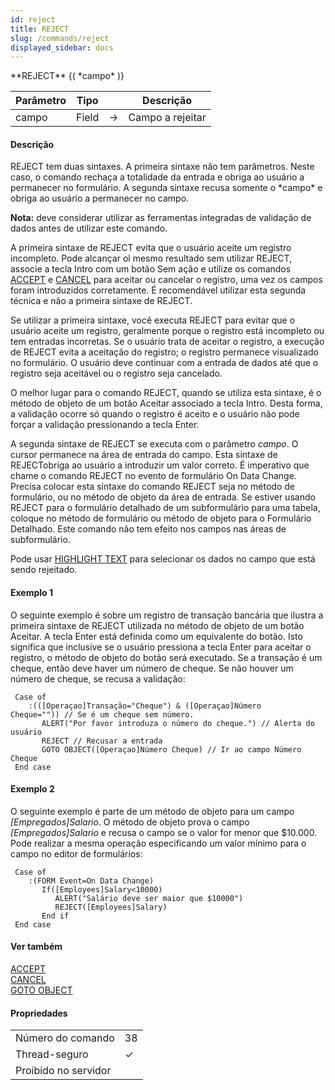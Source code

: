 ```yaml
---
id: reject
title: REJECT
slug: /commands/reject
displayed_sidebar: docs
---
```


<!--REF #_command_.REJECT.Syntax-->**REJECT** {( *campo* )}<!-- END REF-->
<!--REF #_command_.REJECT.Params-->
| Parâmetro | Tipo |  | Descrição |
| --- | --- | --- | --- |
| campo | Field | &#8594;  | Campo a rejeitar |

<!-- END REF-->

#### Descrição 

<!--REF #_command_.REJECT.Summary-->REJECT tem duas sintaxes.<!-- END REF--> A primeira sintaxe não tem parâmetros. Neste caso, o comando rechaça a totalidade da entrada e obriga ao usuário a permanecer no formulário. A segunda sintaxe recusa somente o *campo* e obriga ao usuário a permanecer no campo. 

**Nota:** deve considerar utilizar as ferramentas integradas de validação de dados antes de utilizar este comando.

A primeira sintaxe de REJECT evita que o usuário aceite um registro incompleto. Pode alcançar ol mesmo resultado sem utilizar REJECT, associe a tecla Intro com um botão Sem ação e utilize os comandos [ACCEPT](accept.md) e [CANCEL](cancel.md) para aceitar ou cancelar o registro, uma vez os campos foram introduzidos corretamente. É recomendável utilizar esta segunda técnica e não a primeira sintaxe de REJECT.

Se utilizar a primeira sintaxe, você executa REJECT para evitar que o usuário aceite um registro, geralmente porque o registro está incompleto ou tem entradas incorretas. Se o usuário trata de aceitar o registro, a execução de REJECT evita a aceitação do registro; o registro permanece visualizado no formulário. O usuário deve continuar com a entrada de dados até que o registro seja aceitável ou o registro seja cancelado.

O melhor lugar para o comando REJECT, quando se utiliza esta sintaxe, é o método de objeto de um botão Aceitar associado a tecla Intro. Desta forma, a validação ocorre só quando o registro é aceito e o usuário não pode forçar a validação pressionando a tecla Enter.

A segunda sintaxe de REJECT se executa com o parâmetro *campo*. O cursor permanece na área de entrada do campo. Esta sintaxe de REJECTobriga ao usuário a introduzir um valor correto. É imperativo que chame o comando REJECT no evento de formulário On Data Change. Precisa colocar esta sintaxe do comando REJECT seja no método de formulário, ou no método de objeto da área de entrada. Se estiver usando REJECT para o formulário detalhado de um subformulário para uma tabela, coloque no método de formulário ou método de objeto para o Formulário Detalhado. Este comando não tem efeito nos campos nas áreas de subformulário.   
  
Pode usar [HIGHLIGHT TEXT](highlight-text.md) para selecionar os dados no campo que está sendo rejeitado.

#### Exemplo 1 

O seguinte exemplo é sobre um registro de transação bancária que ilustra a primeira sintaxe de REJECT utilizada no método de objeto de um botão Aceitar. A tecla Enter está definida como um equivalente do botão. Isto significa que inclusive se o usuário pressiona a tecla Enter para aceitar o registro, o método de objeto do botão será executado. Se a transação é um cheque, então deve haver um número de cheque. Se não houver um número de cheque, se recusa a validação: 

```4d
 Case of
    :(([Operaçao]Transação="Cheque") & ([Operaçao]Número Cheque="")) // Se é um cheque sem número.
       ALERT("Por favor introduza o número do cheque.") // Alerta do usuário
       REJECT // Recusar a entrada
       GOTO OBJECT([Operaçao]Número Cheque) // Ir ao campo Número Cheque
 End case
```

#### Exemplo 2 

O seguinte exemplo é parte de um método de objeto para um campo *\[Empregados\]Salario*. O método de objeto prova o campo *\[Empregados\]Salario* e recusa o campo se o valor for menor que $10.000\. Pode realizar a mesma operação especificando um valor mínimo para o campo no editor de formulários:   
  
```4d
 Case of
    :(FORM Event=On Data Change)
       If([Employees]Salary<10000)
          ALERT("Salário deve ser maior que $10000")
          REJECT([Employees]Salary)
       End if
 End case
```

#### Ver também 

[ACCEPT](accept.md)  
[CANCEL](cancel.md)  
[GOTO OBJECT](goto-object.md)  

#### Propriedades
|  |  |
| --- | --- |
| Número do comando | 38 |
| Thread-seguro | &check; |
| Proibido no servidor ||



